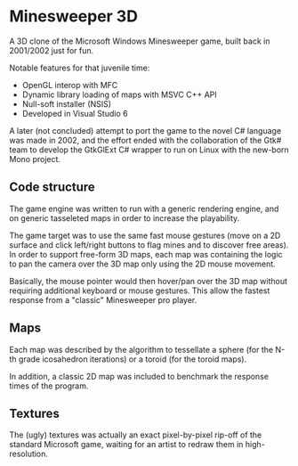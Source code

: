 # Minesweeper 3D

A 3D clone of the Microsoft Windows Minesweeper game, built back in 2001/2002 just for fun.

Notable features for that juvenile time:

- OpenGL interop with MFC
- Dynamic library loading of maps with MSVC C++ API
- Null-soft installer (NSIS)
- Developed in Visual Studio 6

A later (not concluded) attempt to port the game to the novel C# language was made in 2002, and the effort ended with the collaboration of the Gtk# team to develop the GtkGlExt C# wrapper to run on Linux with the new-born Mono project.

## Code structure

The game engine was written to run with a generic rendering engine, and on generic tasseleted maps in order to increase the playability.

The game target was to use the same fast mouse gestures (move on a 2D surface and click left/right buttons to flag mines and to discover free areas). In order to support free-form 3D maps, each map was containing the logic to pan the camera over the 3D map only using the 2D mouse movement.

Basically, the mouse pointer would then hover/pan over the 3D map without requiring additional keyboard or mouse gestures. This allow the fastest response from a "classic" Minesweeper pro player.

## Maps

Each map was described by the algorithm to tessellate a sphere (for the N-th grade icosahedron iterations) or a toroid (for the toroid maps).

In addition, a classic 2D map was included to benchmark the response times of the program.

## Textures

The (ugly) textures was actually an exact pixel-by-pixel rip-off of the standard Microsoft game, waiting for an artist to redraw them in high-resolution.
